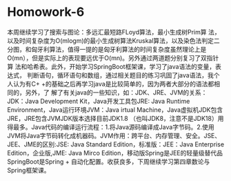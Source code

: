 # Homowork-6
本周继续学习了搜索与图论：多远汇最短路FLoyd算法，最小生成树Prim算 法，以及时间复杂度为O(mlogm)的最小生成树算法Kruskal算法，以及染色法判定二 分图，和匈牙利算法，值得一提的是匈牙利算法的时间复杂度虽然理论上是 O(mn），但是实际上的表现要远优于O(mn)。另外通过两道题分别复习了双指针算 法和哈希表。此外，开始学习SpringBoot框架课，学习了java语法的变量，表达式， 判断语句，循环语句和数组，通过相关题目的练习巩固了java语法，我个人认为有C+ +的基础之后再学习java是比较简单的，因为两者大部分的语法都相同的，另外，了 解了有关java的一些知识，如：JDK、JRE、JVM的关系：JDK：Java Development Kit，Java开发工具包JRE: Java Runtime Environment，Java运行环境JVM：Java irtual Machine，Java虚拟机JDK包含JRE，JRE包含JVMJDK版本选择目前JDK1.8 （也叫JDK8，注意不是JDK18）用得最多。Java代码的编译运行流程：1.将Java源码编译成Java字节码。2.使用JVM将Java字节码转化成机器码。JVM作用：跨平台、内存管理、安全。JSE、JEE、JME的区别:JSE: Java Standard Edition，标准版：JEE：Java Enterprise Edition，企业版,JME: Java Mirco Edition，移动版Spring是JEE的轻量级替代品SpringBoot是Spring + 自动化配置。收获良多，下周继续学习第四章数论与Spring框架课。
